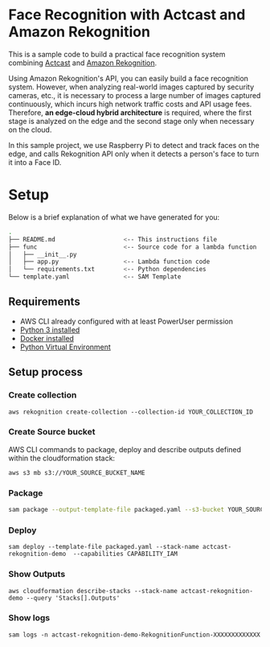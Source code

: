 # Face Recognition with Actcast and Amazon Rekognition

This is a sample code to build a practical face recognition system combining [Actcast](https://actcast.io) and [Amazon Rekognition](https://aws.amazon.com/rekognition/).

Using Amazon Rekognition's API, you can easily build a face recognition system.
However, when analyzing real-world images captured by security cameras, etc., it is necessary to process a large number of images captured continuously, which incurs high network traffic costs and API usage fees.
Therefore, **an edge-cloud hybrid architecture** is required, where the first stage is analyzed on the edge and the second stage only when necessary on the cloud.

In this sample project, we use Raspberry Pi to detect and track faces on the edge, and calls Rekognition API only when it detects a person's face to turn it into a Face ID.

# Setup

Below is a brief explanation of what we have generated for you:

```bash
.
├── README.md                   <-- This instructions file
├── func                        <-- Source code for a lambda function
│   ├── __init__.py
│   ├── app.py                  <-- Lambda function code
│   └── requirements.txt        <-- Python dependencies
└── template.yaml               <-- SAM Template
```

## Requirements

* AWS CLI already configured with at least PowerUser permission
* [Python 3 installed](https://www.python.org/downloads/)
* [Docker installed](https://www.docker.com/community-edition)
* [Python Virtual Environment](http://docs.python-guide.org/en/latest/dev/virtualenvs/)

## Setup process


### Create collection

```
aws rekognition create-collection --collection-id YOUR_COLLECTION_ID
```


### Create Source bucket

AWS CLI commands to package, deploy and describe outputs defined within the cloudformation stack:

```
aws s3 mb s3://YOUR_SOURCE_BUCKET_NAME

```

### Package

```bash
sam package --output-template-file packaged.yaml --s3-bucket YOUR_SOURCE_BUCKET_NAME
```

### Deploy

```
sam deploy --template-file packaged.yaml --stack-name actcast-rekognition-demo  --capabilities CAPABILITY_IAM
```


### Show Outputs

```
aws cloudformation describe-stacks --stack-name actcast-rekognition-demo --query 'Stacks[].Outputs'
```


### Show logs

```
sam logs -n actcast-rekognition-demo-RekognitionFunction-XXXXXXXXXXXXX
```
